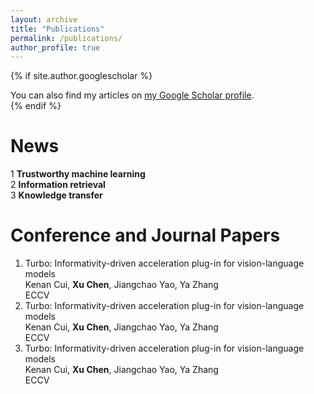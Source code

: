 ```yaml
---
layout: archive
title: "Publications"
permalink: /publications/
author_profile: true
---
```

{% if site.author.googlescholar %}
  <div class="wordwrap">You can also find my articles on <a href="{{site.author.googlescholar}}">my Google Scholar profile</a>.</div>
{% endif %}    

News
======
1 **Trustworthy machine learning**  
2 **Information retrieval**  
3 **Knowledge transfer**  

Conference and Journal Papers
======
1. Turbo: Informativity-driven acceleration plug-in for vision-language models    
   Kenan Cui, **Xu Chen**, Jiangchao Yao, Ya Zhang     
   ECCV    
3. Turbo: Informativity-driven acceleration plug-in for vision-language models    
   Kenan Cui, **Xu Chen**, Jiangchao Yao, Ya Zhang     
   ECCV      
4. Turbo: Informativity-driven acceleration plug-in for vision-language models     
   Kenan Cui, **Xu Chen**, Jiangchao Yao, Ya Zhang     
   ECCV     

